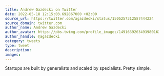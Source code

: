 ```yaml
---
title: Andrew Gazdecki on Twitter
date: 2022-05-18 12:15:03.692867000 +02:00
source_url: https://twitter.com/agazdecki/status/1505257312587444224
source_domain: twitter.com
author_name: Andrew Gazdecki
author_avatar: https://pbs.twimg.com/profile_images/1491639263493980163/Mp_Jt_vu_400x400.jpg
author_handle: @agazdecki
category: tweets
type: tweet
description:
images:
---
```


Startups are built by generalists and scaled by specialists. Pretty simple.